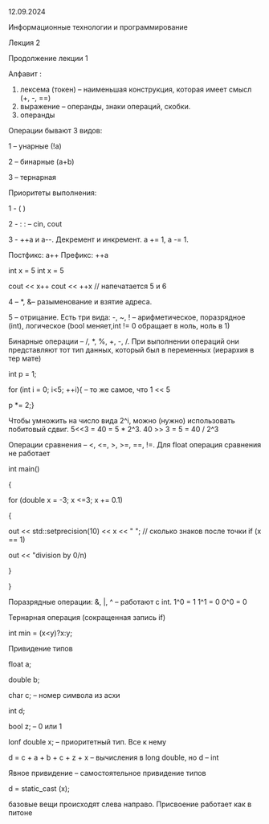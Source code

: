 ﻿12.09.2024

Информационные технологии и программирование

Лекция 2

Продолжение лекции 1

Алфавит : 

1) лексема (токен) – наименьшая конструкция, которая имеет смысл (+, -, ==)
1) выражение – операнды, знаки операций, скобки. 
1) операнды 

Операции бывают 3 видов:

1 – унарные (!a)

2 – бинарные (a+b)

3 – тернарная

Приоритеты выполнения:

1 - ( )

2 - : : – cin, cout

3 -  ++a и a--. Декремент и инкремент. a += 1, a -= 1. 

Постфикс: a++ Префикс: ++a

int x = 5	      int x = 5

cout << x++       cout << ++x  // напечатается 5 и 6

4 – \*, &– разыменование и взятие адреса.

5 – отрицание. Есть три вида: -, ~, ! – арифметическое, поразрядное (int), 	      логическое (bool меняет,int != 0 обращает в ноль, ноль в 1)

Бинарные операции – /, \*, %, +, -, /. При выполнении операций они представляют тот тип данных, который был в переменных (иерархия в тер мате)

int p = 1;

for (int i = 0; i<5; ++i){ – то же самое, что 1 << 5

p \*= 2;}

Чтобы умножить на число вида 2^i, можно (нужно) использовать побитовый сдвиг. 5<<3 = 40 = 5 \* 2^3. 40 >> 3 = 5 = 40 / 2^3

Операции сравнения  – <, <=, >, >=, ==, !=. Для float операция сравнения не работает 

int main()

{

for (double x = -3; x <=3; x += 0.1)

{

   out << std::setprecision(10) << x << " "; // сколько знаков после точки 		if (x == 1)

   out << "division by 0/n)

}

}

Поразрядные операции: &, |, ^ – работают с int.  1^0 = 1   1^1 = 0    0^0 = 0

Тернарная операция (сокращенная запись if) 

int min = (x<y)?x:y; 

Привидение типов

float  a; 

double b;

char c; – номер символа из асхи

int d; 

bool z; – 0 или 1

lonf double x; – приоритетный тип. Все к нему

d = c + a + b + c + z + x – вычисления в long double, но d – int 

Явное привидение – самостоятельное привидение типов

d = static\_cast<int> (x);

базовые вещи происходят слева направо. Присвоение  работает как в питоне 

